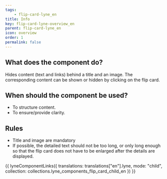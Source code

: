 ```yaml
---
tags: 
    - flip-card-lyne_en
title: Info
key: flip-card-lyne-overview_en
parent: flip-card-lyne_en
icon: overview
order: 1
permalink: false
---
```


## What does the component do?
Hides content (text and links) behind a title and an image. The corresponding content can be shown or hidden by clicking on the flip card.

## When should the component be used? 
* To structure content.
* To ensure/provide clarity.

## Rules
* Title and image are mandatory
* If possible, the detailed text should not be too long, or only long enough so that the flip card does not have to be enlarged after the details are displayed.


{{ lyneComponentLinks({
  translations: translations["en"].lyne,
  mode: "child",
  collection: collections.lyne_components_flip_card_child_en
}) }}